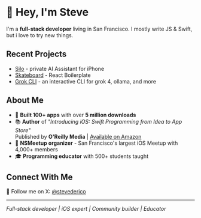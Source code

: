 # 👋 Hey, I'm Steve
I'm a **full-stack developer** living in San Francisco. I mostly write JS & Swift, but i love to try new things.  

## Recent Projects
- [Silo](https://github.com/stevederico/silo) - private AI Assistant for iPhone
- [Skateboard](https://github.com/stevederico/skateboard) - React Boilerplate
- [Grok CLI](https://github.com/stevederico/grok-cli) - an interactive CLI for grok 4, ollama, and more

## About Me
- 🚀 **Built 100+ apps** with over **5 million downloads**
- 📚 **Author** of *"Introducing iOS: Swift Programming from Idea to App Store"*  
  Published by **O'Reilly Media** | [Available on Amazon](http://amzn.to/2dLJjmP)
- 👥 **NSMeetup organizer** - San Francisco's largest iOS Meetup with 4,000+ members
- 🎓 **Programming educator** with 500+ students taught

## Connect With Me
📱 Follow me on X: [@stevederico](https://x.com/stevederico)

---
*Full-stack developer | iOS expert | Community builder | Educator*


<!--
**stevederico/stevederico** is a ✨ _special_ ✨ repository because its `README.md` (this file) appears on your GitHub profile.

Here are some ideas to get you started:

- 🔭 I’m currently working on ...
- 🌱 I’m currently learning ...
- 👯 I’m looking to collaborate on ...
- 🤔 I’m looking for help with ...
- 💬 Ask me about ...

- 📫 How to reach me: ...
- 😄 Pronouns: ...
- ⚡ Fun fact: ...
-->
